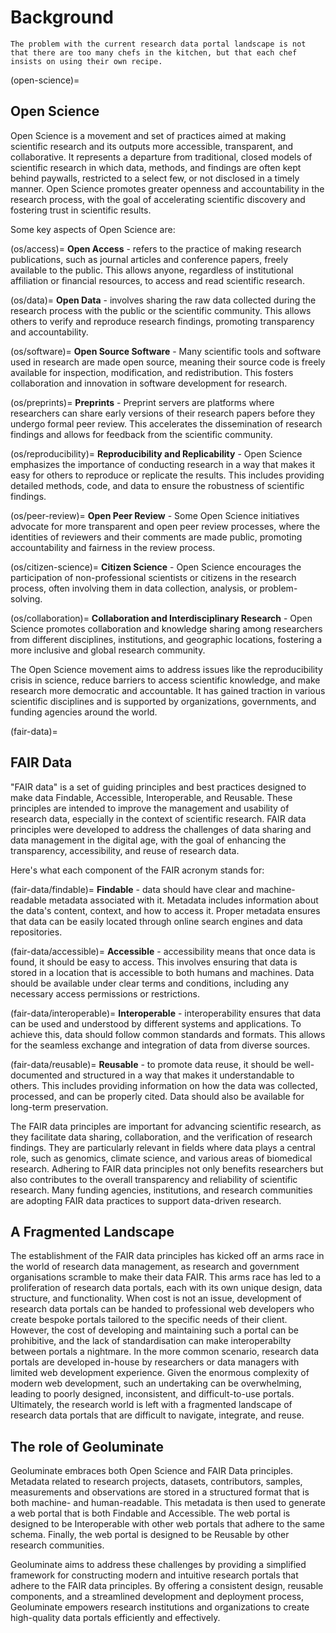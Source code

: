 # Background

```{epigraph}
The problem with the current research data portal landscape is not that there are too many chefs in the kitchen, but that each chef insists on using their own recipe.
```

(open-science)=
## Open Science

Open Science is a movement and set of practices aimed at making scientific research and its outputs more accessible, transparent, and collaborative. It represents a departure from traditional, closed models of scientific research in which data, methods, and findings are often kept behind paywalls, restricted to a select few, or not disclosed in a timely manner. Open Science promotes greater openness and accountability in the research process, with the goal of accelerating scientific discovery and fostering trust in scientific results.

Some key aspects of Open Science are:

(os/access)=
**Open Access** - refers to the practice of making research publications, such as journal articles and conference papers, freely available to the public. This allows anyone, regardless of institutional affiliation or financial resources, to access and read scientific research.

(os/data)=
**Open Data** - involves sharing the raw data collected during the research process with the public or the scientific community. This allows others to verify and reproduce research findings, promoting transparency and accountability.

(os/software)=
**Open Source Software** - Many scientific tools and software used in research are made open source, meaning their source code is freely available for inspection, modification, and redistribution. This fosters collaboration and innovation in software development for research.

(os/preprints)=
**Preprints** - Preprint servers are platforms where researchers can share early versions of their research papers before they undergo formal peer review. This accelerates the dissemination of research findings and allows for feedback from the scientific community.

(os/reproducibility)=
**Reproducibility and Replicability** - Open Science emphasizes the importance of conducting research in a way that makes it easy for others to reproduce or replicate the results. This includes providing detailed methods, code, and data to ensure the robustness of scientific findings.

(os/peer-review)=
**Open Peer Review** - Some Open Science initiatives advocate for more transparent and open peer review processes, where the identities of reviewers and their comments are made public, promoting accountability and fairness in the review process.

(os/citizen-science)=
**Citizen Science** - Open Science encourages the participation of non-professional scientists or citizens in the research process, often involving them in data collection, analysis, or problem-solving.

(os/collaboration)=
**Collaboration and Interdisciplinary Research** - Open Science promotes collaboration and knowledge sharing among researchers from different disciplines, institutions, and geographic locations, fostering a more inclusive and global research community.

The Open Science movement aims to address issues like the reproducibility crisis in science, reduce barriers to access scientific knowledge, and make research more democratic and accountable. It has gained traction in various scientific disciplines and is supported by organizations, governments, and funding agencies around the world.

(fair-data)=
## FAIR Data

"FAIR data" is a set of guiding principles and best practices designed to make data Findable, Accessible, Interoperable, and Reusable. These principles are intended to improve the management and usability of research data, especially in the context of scientific research. FAIR data principles were developed to address the challenges of data sharing and data management in the digital age, with the goal of enhancing the transparency, accessibility, and reuse of research data.

Here's what each component of the FAIR acronym stands for:

(fair-data/findable)=
**Findable** - data should have clear and machine-readable metadata associated with it. Metadata includes information about the data's content, context, and how to access it. Proper metadata ensures that data can be easily located through online search engines and data repositories.

(fair-data/accessible)=
**Accessible** - accessibility means that once data is found, it should be easy to access. This involves ensuring that data is stored in a location that is accessible to both humans and machines. Data should be available under clear terms and conditions, including any necessary access permissions or restrictions.

(fair-data/interoperable)=
**Interoperable** - interoperability ensures that data can be used and understood by different systems and applications. To achieve this, data should follow common standards and formats. This allows for the seamless exchange and integration of data from diverse sources.

(fair-data/reusable)=
**Reusable** - to promote data reuse, it should be well-documented and structured in a way that makes it understandable to others. This includes providing information on how the data was collected, processed, and can be properly cited. Data should also be available for long-term preservation.

The FAIR data principles are important for advancing scientific research, as they facilitate data sharing, collaboration, and the verification of research findings. They are particularly relevant in fields where data plays a central role, such as genomics, climate science, and various areas of biomedical research. Adhering to FAIR data principles not only benefits researchers but also contributes to the overall transparency and reliability of scientific research. Many funding agencies, institutions, and research communities are adopting FAIR data practices to support data-driven research.

## A Fragmented Landscape

The establishment of the FAIR data principles has kicked off an arms race in the world of research data management, as research and government organisations scramble to make their data FAIR. This arms race has led to a proliferation of research data portals, each with its own unique design, data structure, and functionality.
When cost is not an issue, development of research data portals can be handed to professional web developers who create bespoke portals tailored to the specific needs of their client. However, the cost of developing and maintaining such a portal can be prohibitive, and the lack of standardisation can make interoperabilty between portals a nightmare.
In the more common scenario, research data portals are developed in-house by researchers or data managers with limited web development experience. Given the enormous complexity of modern web development, such an undertaking can be overwhelming, leading to poorly designed, inconsistent, and difficult-to-use portals. Ultimately, the research world is left with a fragmented landscape of research data portals that are difficult to navigate, integrate, and reuse.


## The role of Geoluminate

Geoluminate embraces both Open Science and FAIR Data principles. Metadata related to research projects, datasets, contributors, samples, measurements and observations are stored in a structured format that is both machine- and human-readable. This metadata is then used to generate a web portal that is both Findable and Accessible. The web portal is designed to be Interoperable with other web portals that adhere to the same schema. Finally, the web portal is designed to be Reusable by other research communities.

Geoluminate aims to address these challenges by providing a simplified framework for constructing modern and intuitive research portals that adhere to the FAIR data principles. By offering a consistent design, reusable components, and a streamlined development and deployment process, Geoluminate empowers research institutions and organizations to create high-quality data portals efficiently and effectively.

<!-- 
# Geoluminate

## What is Geoluminate?

Geoluminate is a Python-based micro web framework that allows research communities to easily and declaratively define data models that capture and describe any information relevant to their specific research domain. It is designed to help researchers adhere to metadata schemas that make it easy to formally publish their datasets and properly attribute all individuals and organisations involved in their data collection and processing lifecycle. Geoluminate leverages the established tools and features of the Django Web Framework in order to build lasting research portals that will grow with your community's expectation into the future.


You can host your own community portal online, publish a container that others can install and run on their own servers or distribute a lite version that runs completely offline on a field laptop. All of this is possible with Geoluminate!

## What problems does Geoluminate solve?

### Data Quality and Metadata Standards

Geoluminate-powered portals are designed to help researchers adhere to metadata schemas that make it easy to formally publish their datasets and properly attribute all individuals and organisations involved in their data collection and processing lifecycle.

, making it easier for them to publish their datasets while ensuring that the necessary information for attribution is captured accurately. By following these established schemas, we streamline the process of documenting and sharing datasets, facilitating proper credit attribution throughout the research community.


### Data Ownership

Ownership and control of research data is perhaps one of the biggest barriers to open science and FAIR data.

Ownership of data is not just an issue for individuals looking to maintain control over their scientific data. Data ownership and proper accreditation are also incredibly important at both the institutional and national level.




### Data Interoperability

In order to decentralize the research data landscape, it is extremely important to facilitate data interoperability across numerous systems and platforms. This is where Geoluminate comes in. By providing a standardized schema for research data, Geoluminate ensures that data can be easily shared and integrated across different research communities and platforms.

## What other benefits does Geoluminate offer?

### Community building

Geoluminate allows you to focus on cultivating a strong sense of belonging within your research community. Through interactive features and engaging functionalities, you can nurture meaningful connections and foster a spirit of collaboration that transcends geographical boundaries.

### Collaboration


### Publication

Geoluminate provides a platform for researchers to publish their datasets, confident that their contributions will be appropriately acknowledged within the scholarly community.

 -->

